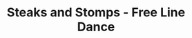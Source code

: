 ---
title: "Steaks and Stomps - Free Line Dance"
venues: indian-creek-steakhouse
groups: dirt-road-dancing
schedule:
    day: Wednesday
    time: 7:30 PM
order: 520

website: 
styles:
    - Line Dance
---